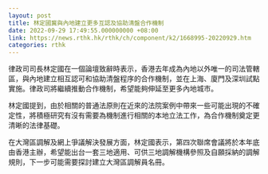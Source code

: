 ```yaml
---
layout: post
title: 林定國冀與內地建立更多互認及協助清盤合作機制
date: 2022-09-29 17:49:55.000000000 +08:00
link: https://news.rthk.hk/rthk/ch/component/k2/1668995-20220929.htm
categories: rthk
---
```


律政司司長林定國在一個論壇致辭時表示，香港去年成為內地以外唯一的司法管轄區，與內地建立相互認可和協助清盤程序的合作機制，並在上海、廈門及深圳試點實施。律政司將繼續推動合作機制，希望能夠伸延至更多內地城市。

林定國提到，由於相關的普通法原則在近來的法院案例中帶來一些可能出現的不確定性，將積極研究有沒有需要為機制進行相關的本地立法工作，為合作機制奠定更清晰的法律基礎。

在大灣區調解及網上爭議解決發展方面，林定國表示，第四次聯席會議將於本年底由香港主辦，希望能出台一套三地適用、可供三地調解機構參照及自願採納的調解規則，下一步可能需要探討建立大灣區調解員名冊。
